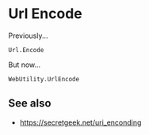 ﻿# Url Encode

Previously...

    Url.Encode

But now...

    WebUtility.UrlEncode

## See also

 * <https://secretgeek.net/uri_enconding>